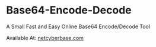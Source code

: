 # Base64-Encode-Decode

A Small Fast and Easy Online Base64 Encode/Decode Tool

Available At: [netcyberbase.com]([url](https://netcyberbase.com/base64-decode/)https://netcyberbase.com/base64-decode/)
